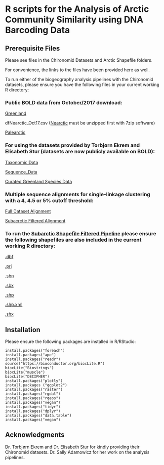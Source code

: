 # R scripts for the Analysis of Arctic Community Similarity using DNA Barcoding Data

## Prerequisite Files

Please see files in the Chironomid Datasets and Arctic Shapefile folders.

For convenience, the links to the files have been provided here as well.

To run either of the biogeography analysis pipelines with the Chironomid datasets, please ensure you have the following files in your 
current working R directory:

### Public BOLD data from October/2017 download:

[Greenland](ChironomidDatasets/dfGreenland_Oct17.csv)

dfNearctic_Oct17.csv ([Nearctic](ChironomidDatasets/dfNearctic_Oct17.7z) must be unzipped first with 7zip software)

[Palearctic](ChironomidDatasets/dfPalearctic_Oct17.csv)


### For using the datasets provided by Torbjørn Ekrem and Elisabeth Stur (datasets are now publicly available on BOLD):

[Taxonomic Data](ChironomidDatasets/Private_Chironomid_Data_ModifiedSingleSheet.csv)

[Sequence_Data](ChironomidDatasets/PrivateSequenceData.fas)

[Curated Greenland Species Data](ChironomidDatasets/Greenland_records_chironomid.csv) 

### Multiple sequence alignments for single-linkage clustering with a 4, 4.5 or 5% cutoff threshold:

[Full Dataset Alignment](ChironomidDatasets/ChironomidAlignmentMay1_AllCanNor_2nd.fas)

[Subacrctic Filtered Alignment](ChironomidDatasets/ChironomidAlignmentApril24_Subarctic.fas)


### To run the [Subarctic Shapefile Filtered Pipeline](ChironomidBiogeographySubarcticFilter.R) please ensure the following shapefiles are also included in the current working R directory:

[.dbf](ArcticShapefiles/Arctic_Zones.dbf)

[.prj](ArcticShapefiles/Arctic_Zones.prj)

[.sbn](ArcticShapefiles/Arctic_Zones.sbn)

[.sbx](ArcticShapefiles/Arctic_Zones.sbx)

[.shp](ArcticShapefiles/Arctic_Zones.shp)

[.shp.xml](ArcticShapefiles/Arctic_Zones.shp.xml)

[.shx](ArcticShapefiles/Arctic_Zones.shx)

## Installation

Please ensure the following packages are installed in R/RStudio:

```
install.packages("foreach")
install.packages("ape")
install.packages("readr")
source("https://bioconductor.org/biocLite.R")
biocLite("Biostrings")
biocLite("muscle")
biocLite("DECIPHER")
install.packages("plotly")
install.packages ("ggplot2") 
install.packages("raster")
install.packages("rgdal")
install.packages("rgeos")
install.packages("vegan")
install.packages("tidyr")
install.packages("dplyr")
install.packages("data.table")
install.packages("vegan")
```

## Acknowledgments
Dr. Torbjørn Ekrem and Dr. Elisabeth Stur for kindly providing their Chironomid datasets.
Dr. Sally Adamowicz for her work on the analysis pipelines.

